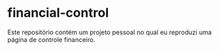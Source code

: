 # financial-control
Este repositório contém um projeto pessoal no qual eu reproduzi uma página de controle financeiro.
